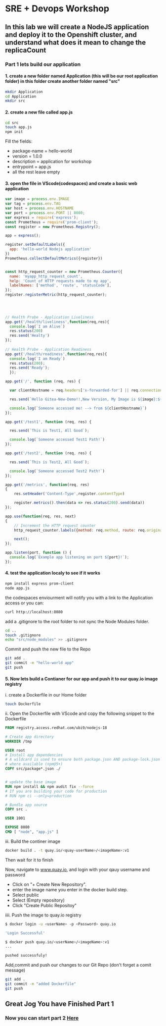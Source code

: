 # SRE + Devops Workshop

## In this lab we will create a NodeJS application and deploy it to the Openshift cluster, and understand what does it mean to change the replicaCount

### Part 1 lets build our application

#### 1. create a new folder named Application (this will be our root application folder) in this folder create another folder named "src"

```Bash
mkdir Application
cd Application
mkdir src
```

#### 2. create a new file called app.js

```Bash
cd src
touch app.js
npm init
```

Fill the fields:

- package-name = hello-world
- version = 1.0.0
- description = application for workshop
- entrypoint = app.js
- all the rest leave empty

#### 3. open the file in VScode(codespaces) and create a basic web application

```js
var image = process.env.IMAGE
var tag = process.env.TAG
var host = process.env.HOSTNAME
var port = process.env.PORT || 8080;
var express = require('express');
const Prometheus = require('prom-client');
const register = new Prometheus.Registry();

app = express();

register.setDefaultLabels({
  app: 'hello-world Nodejs application'
})
Prometheus.collectDefaultMetrics({register})


const http_request_counter = new Prometheus.Counter({
  name: 'myapp_http_request_count',
  help: 'Count of HTTP requests made to my app',
  labelNames: ['method', 'route', 'statusCode'],
});
register.registerMetric(http_request_counter);


   
   
// Health Probe - Application Liveliness
app.get('/health/liveliness',function(req,res){
  console.log(`I am Alive`)
  res.status(200)
  res.send('Healty')
});
    
// Health Probe - Application Readiness
app.get('/health/readiness',function(req,res){
  console.log(`I am Ready`)
  res.status(200);
  res.send('Ready');
  });  

app.get('/', function (req, res) {

  var clientHostname = req.headers['x-forwarded-for'] || req.connection.remoteAddress;

  res.send(`Hello Gitea-New-Demo!!,New Version, My Image is ${image}:${tag} , the Server is ${host} accessed from ${clientHostname} `);

  console.log(`Someone accessed me! --> from ${clientHostname}`)
});

app.get('/test1', function (req, res) {

  res.send(`This is Test1, All Good`);

  console.log(`Someone accessed Test1 Path!`)
});

app.get('/test2', function (req, res) {

  res.send(`This is Test2, All Good`);

  console.log(`Someone accessed Test2 Path!`)
});

app.get('/metrics', function(req, res)
{
    res.setHeader('Content-Type',register.contentType)

    register.metrics().then(data => res.status(200).send(data))
});

app.use(function(req, res, next)
{
    // Increment the HTTP request counter
    http_request_counter.labels({method: req.method, route: req.originalUrl, statusCode: res.statusCode}).inc();

    next();
});

app.listen(port, function () {
  console.log(`Example app listening on port ${port}!`);
});
```

#### 4. test the application localy to see if it works

```Bash
npm install express prom-client
node app.js
```

the codespaces enviourment will notify you with a link to the Application access or you can:

```Bash
curl http://localhost:8080
```

add a .gitignore to the root folder to not sync the Node Modules folder.

```Bash
cd ..
touch .gitignore
echo "src/node_modules" >> .gitignore
```

Commit and push the new file to the Repo

```Bash
git add .
git commit -m "hello-world app"
git push
```

#### 5. Now lets build a Contianer for our app and push it to our quay.io image registry

i. create a Dockerfile in our Home folder

```Bash
touch Dockerfile
```

ii. Open the Dockerfile with VScode and copy the following snippet to the Dockerfile

```Dockerfile
FROM registry.access.redhat.com/ubi9/nodejs-18

# Create app directory
WORKDIR /tmp

USER root
# Install app dependencies
# A wildcard is used to ensure both package.json AND package-lock.json are copied
# where available (npm@5+)
COPY src/package*.json ./


# update the base image
RUN npm install && npm audit fix --force
# If you are building your code for production
# RUN npm ci --only=production

# Bundle app source
COPY src .

USER 1001

EXPOSE 8080
CMD [ "node", "app.js" ]
```

iii. Build the continer image

```Bash
docker build . -t quay.io/<quay-userName>/<imageName>:v1
```

Then wait for it to finish

Now, navigate to www.quay.io, and login with your qauy username and password

- Click on "+ Create New Repository".
- enter the image name you enter in the docker build step.
- Select public
- Select (Empty repository)
- Click "Create Public Repositoy"

iiii. Push the image to quay.io registry

```Bash
$ docker login -u <userName> -p <Password> quay.io

'Login Successful'

$ docker push quay.io/<userName>/<imageName>:v1
...

pushed successfuly!
```

Add,commit and push our changes to our Git Repo (don't forget a comit message)

```Bash
git add .
git commit -m "added Dockerfile"
git push
```

## Great Jog You have Finished Part 1

### Now you can start part 2 [Here](https://github.com/rhilconsultants/HELM-ArgoCD-Lab/blob/main/Lab1/Lab1_Part_2.md)
